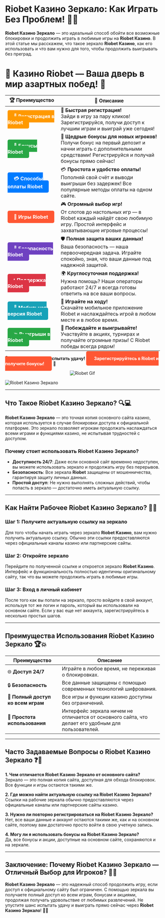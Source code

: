 # Riobet Казино Зеркало: Как Играть Без Проблем! 🎰🌟

**Riobet Казино Зеркало** — это идеальный способ обойти все возможные блокировки и продолжить играть в любимые игры на **Riobet Казино**. В этой статье мы расскажем, что такое зеркало **Riobet Казино**, как его использовать и что вам нужно для того, чтобы продолжить выигрывать без преград.

# 🎲 **Казино Riobet — Ваша дверь в мир азартных побед!** 🎰

| 🏆 **Преимущество** | 🌟 **Описание** |
|--------------------|-----------------|
| <a href="https://brandplay.link/7xBLTPyj" style="background-color: #ff9900; color: white; padding: 10px 20px; border-radius: 5px; text-decoration: none; font-weight: bold;">🎉 Регистрация в Riobet</a> | 🚀 **Быстрая регистрация!** <br> Зайди в игру за пару кликов! Зарегистрируйся, получи доступ к лучшим играм и выиграй уже сегодня! |
| <a href="https://brandplay.link/7xBLTPyj" style="background-color: #28a745; color: white; padding: 10px 20px; border-radius: 5px; text-decoration: none; font-weight: bold;">🎁 Бонусы Riobet</a> | 🎉 **Щедрые бонусы для новых игроков!** <br> Получи бонус на первый депозит и начни играть с дополнительными средствами! Регистрируйся и получай бонусы прямо сейчас! |
| <a href="https://brandplay.link/7xBLTPyj" style="background-color: #007bff; color: white; padding: 10px 20px; border-radius: 5px; text-decoration: none; font-weight: bold;">💳 Способы оплаты Riobet</a> | 💳 **Простота и удобство оплаты!** <br> Пополняй свой счёт и выводи выигрыши без задержек! Все популярные методы оплаты на одном сайте. |
| <a href="https://brandplay.link/7xBLTPyj" style="background-color: #ff5733; color: white; padding: 10px 20px; border-radius: 5px; text-decoration: none; font-weight: bold;">🎰 Игры Riobet</a> | 🎮 **Огромный выбор игр!** <br> От слотов до настольных игр — в Riobet каждый найдёт свою любимую игру. Простой интерфейс и захватывающие игровые процессы! |
| <a href="https://brandplay.link/7xBLTPyj" style="background-color: #6f42c1; color: white; padding: 10px 20px; border-radius: 5px; text-decoration: none; font-weight: bold;">🔐 Безопасность Riobet</a> | 🛡️ **Полная защита ваших данных!** <br> Ваша безопасность — наша первоочередная задача. Играйте спокойно, зная, что ваши данные под надежной защитой. |
| <a href="https://brandplay.link/7xBLTPyj" style="background-color: #dc3545; color: white; padding: 10px 20px; border-radius: 5px; text-decoration: none; font-weight: bold;">📞 Поддержка Riobet</a> | 🌍 **Круглосуточная поддержка!** <br> Нужна помощь? Наши операторы работают 24/7 и всегда готовы ответить на все ваши вопросы. |
| <a href="https://brandplay.link/7xBLTPyj" style="background-color: #17a2b8; color: white; padding: 10px 20px; border-radius: 5px; text-decoration: none; font-weight: bold;">📱 Мобильная версия Riobet</a> | 📱 **Играйте на ходу!** <br> Скачайте мобильное приложение Riobet и наслаждайтесь игрой в любом месте и в любое время. |
| <a href="https://brandplay.link/7xBLTPyj" style="background-color: #28a745; color: white; padding: 10px 20px; border-radius: 5px; text-decoration: none; font-weight: bold;">💥 Выигрыши в Riobet</a> | 🤑 **Побеждайте и выигрывайте!** <br> Участвуйте в акциях, турнирах и получайте огромные призы! С Riobet победы всегда рядом! |

🎉 **Не упустите шанс испытать удачу!** <a href="https://brandplay.link/7xBLTPyj" style="background-color: #ff5733; color: white; padding: 15px 25px; border-radius: 5px; text-decoration: none; font-weight: bold;">Зарегистрируйтесь в Riobet и получите бонусы!</a> 🌟

<p align="center">
  <img src="https://i.pinimg.com/originals/1d/b3/25/1db325483acbe642c6d4e6fdd73a4988.gif" alt="Riobet Gif">
</p>


![Riobet Казино Зеркало](https://www.bragazeta.ru/wp-content/uploads/2023/06/riobet1.webp)

---

## Что Такое **Riobet Казино Зеркало**? 🔍💻

**Riobet Казино Зеркало** — это точная копия основного сайта казино, которая используется в случае блокировки доступа к официальной платформе. Это зеркало позволяет игрокам продолжать наслаждаться всеми играми и функциями казино, не испытывая трудностей с доступом.

### Почему стоит использовать **Riobet Казино Зеркало**?

- **Доступность 24/7**: Даже если основной сайт временно недоступен, вы можете использовать зеркало и продолжать игру без перерывов.
- **Безопасность**: Все зеркала **Riobet** защищены от мошенничества, гарантируя защиту личных данных.
- **Простой доступ**: Не нужно выполнять сложных действий, чтобы попасть в зеркало — достаточно иметь актуальную ссылку.

---

## Как Найти Рабочее **Riobet Казино Зеркало**? 🔑🌐

### Шаг 1: Получите актуальную ссылку на зеркало
Для того чтобы начать играть через зеркало **Riobet Казино**, вам нужно получить актуальную ссылку. Обычно эти ссылки предоставляются через официальные каналы казино или партнерские сайты.

### Шаг 2: Откройте зеркало
Перейдите по полученной ссылке и откроется зеркало **Riobet Казино**. Интерфейс и функциональность полностью идентичны оригинальному сайту, так что вы можете продолжить играть в любимые игры.

### Шаг 3: Вход в личный кабинет
После того как вы попали на зеркало, просто войдите в свой аккаунт, используя тот же логин и пароль, который вы использовали на основном сайте. Если у вас еще нет аккаунта, зарегистрируйтесь в несколько простых шагов.

---

## Преимущества Использования **Riobet Казино Зеркало** 🏆💥

| Преимущество                             | Описание                                                               |
|------------------------------------------|-----------------------------------------------------------------------|
| 🌐 **Доступ 24/7**                       | Играйте в любое время, не переживая о блокировках.                    |
| 🔒 **Безопасность**                      | Все данные защищены с помощью современных технологий шифрования.    |
| 🎰 **Полный доступ ко всем играм**       | Все игры и функции казино доступны без ограничений.                   |
| 🚀 **Простота использования**           | Интерфейс зеркала ничем не отличается от основного сайта, что делает его удобным для пользователей. |

---

## Часто Задаваемые Вопросы о **Riobet Казино Зеркало** ❓💬

**1. Чем отличается **Riobet Казино Зеркало** от основного сайта?**  
Зеркало — это полная копия сайта, доступная для обхода блокировок. Все функции и игры остаются такими же.

**2. Где можно найти актуальную ссылку на **Riobet Казино Зеркало**?**  
Ссылки на рабочие зеркала обычно предоставляются через официальные каналы или партнерские сайты казино.

**3. Нужно ли повторно регистрироваться на **Riobet Казино Зеркало**?**  
Нет, все ваши данные и аккаунт остаются такими же, как и на основном сайте, поэтому вам достаточно просто войти в свою учетную запись.

**4. Могу ли я использовать бонусы на **Riobet Казино Зеркало**?**  
Да, все бонусы и акции, доступные на основном сайте, сохраняются и на зеркале.

---

## Заключение: Почему **Riobet Казино Зеркало** — Отличный Выбор для Игроков? 🎉🎰

**Riobet Казино Зеркало** — это надежный способ продолжить игру, если доступ к официальному сайту был ограничен. С помощью зеркала вы получаете полный доступ ко всем играм, бонусам и акциями, продолжая получать удовольствие от любимых развлечений. Не упустите шанс испытать удачу и выиграть прямо сейчас через **Riobet Казино Зеркало**! 💸🌟
